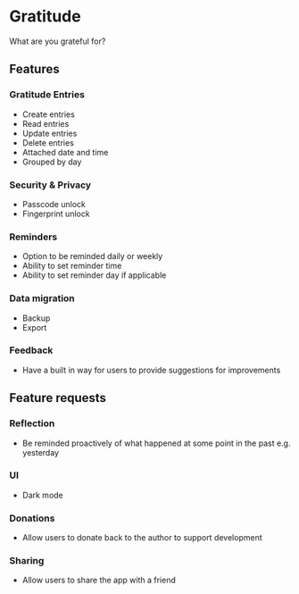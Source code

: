 # Gratitude
What are you grateful for?

## Features

### Gratitude Entries
- Create entries
- Read entries
- Update entries
- Delete entries
- Attached date and time
- Grouped by day

### Security & Privacy
- Passcode unlock
- Fingerprint unlock

### Reminders
- Option to be reminded daily or weekly
- Ability to set reminder time
- Ability to set reminder day if applicable

### Data migration
- Backup
- Export

### Feedback
- Have a built in way for users to provide suggestions for improvements

## Feature requests

### Reflection
- Be reminded proactively of what happened at some point in the past e.g. yesterday

### UI
- Dark mode

### Donations
- Allow users to donate back to the author to support development

### Sharing
- Allow users to share the app with a friend